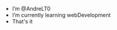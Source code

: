 - I’m @AndreLT0
- I’m currently learning webDevelopment
- That's it

<!---
AndreLT0/AndreLT0 is a ✨ special ✨ repository because its `README.md` (this file) appears on your GitHub profile.
You can click the Preview link to take a look at your changes.
--->
